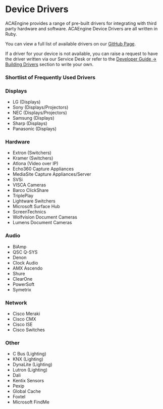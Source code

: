 # Device Drivers

ACAEngine provides a range of pre-built drivers for integrating with third party hardware and software. ACAEngine Device Drivers are all written in Ruby.

You can view a full list of available drivers on our [GitHub Page](https://github.com/acaprojects/ruby-engine-drivers).

If a driver for your device is not available, you can raise a request to have the driver written via our Service Desk or refer to the [Developer Guide -&gt; Building Drivers](https://docs.acaengine.com/developer-guide/drivers) section to write your own.

### Shortlist of Frequently Used Drivers

### Displays

* LG \(Displays\)
* Sony \(Displays/Projectors\)
* NEC \(Displays/Projectors\)
* Samsung \(Displays\)
* Sharp \(Displays\)
* Panasonic \(Displays\)

### Hardware

* Extron \(Switchers\)
* Kramer \(Switchers\)
* Atlona \(Video over IP\)
* Echo360 Capture Appliances
* MediaSite Capture Appliances/Server
* SVSi
* VISCA Cameras
* Barco ClickShare
* TriplePlay
* Lightware Switchers
* Microsoft Surface Hub
* ScreenTechnics
* Wolfvision Document Cameras
* Lumens Document Cameras

### Audio

* BiAmp
* QSC Q-SYS
* Denon
* Clock Audio
* AMX Ascendo
* Shure
* ClearOne
* PowerSoft
* Symetrix

### Network

* Cisco Meraki
* Cisco CMX
* Cisco ISE
* Cisco Switches

### Other

* C Bus \(Lighting\)
* KNX \(Lighting\)
* DynaLite \(Lighting\)
* Lutron \(Lighting\)
* Dali
* Kentix Sensors
* Pexip
* Global Cache
* Foxtel
* Microsoft FindMe

